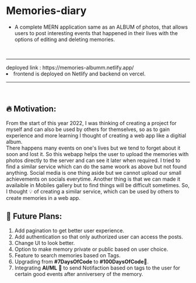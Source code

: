 ﻿# Memories-diary
- A complete MERN application same as an ALBUM of photos, that allows users to post interesting events that happened in their lives with the options of editing and deleting memories. 
<br>
<hr>
deployed link : https://memories-albumm.netlify.app/
<li> frontend is deployed on Netlify and backend on vercel.
<hr>
<br>

## **🔥 Motivation**:
From the start of this year 2022, I was thinking of creating a project for myself and can also be used by others for themselves, so as to gain experience and more learning I thought of creating a web app like a digitial album.  
There happens many events on one's lives but we tend to forget about it soon and lost it. So this webapp helps the user to upload the memories with photos directly to the server and can see it later when required. I tried to find a similar service which can do the same woork as above but not found anything. Social media is one thing aside but we cannot upload our small achievements on socials everytime. Another thing is that we can made it availaible in Mobiles gallery but to find things will be difficult sometimes. 
So, I thought 💡 of creating a similar service, which can be used by others to create memories in a web app.

## **🔮 Future Plans:**
1. Add pagination to get better user experience.
2. Add authentication so that only authorized user can access the posts.
3. Change UI to look better.
4. Option to make memory private or public based on user choice.
5. Feature to search memories based on Tags.
6. Upgrading from **#7DaysOfCode** to **#100DaysOfCode**🚀.
7. Integrating **AI/ML** 🤖 to send Notifaction based on tags to the user for certain good events after anniversery of the memory.
